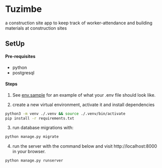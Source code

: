 
# Tuzimbe 
a construction site app to keep track of worker-attendance and building materials at construction sites

## SetUp

#### Pre-requisites
- python
- postgresql


#### Steps

1. See [env.sample](./env.sample) for an example of what your .env file should look like.

2. create a new virtual environment, activate it and install dependencies

  ```bash
  python3 -m venv ./.venv && source ./.venv/bin/activate
  pip install -r requirements.txt
  ```

3. run database migrations with:

  ```bash
  python manage.py migrate
  ```

4. run the server with the command below and visit http://localhost:8000 in your browser.
  ```bash
  python manage.py runserver
  ```
